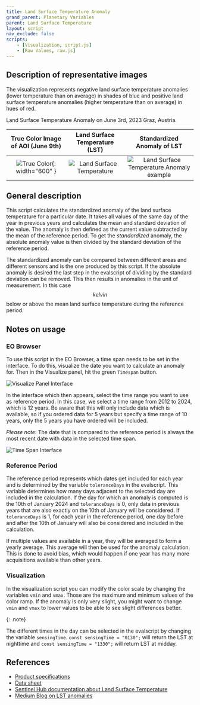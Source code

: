 ```yaml
---
title: Land Surface Temperature Anomaly
grand_parent: Planetary Variables
parent: Land Surface Temperature
layout: script
nav_exclude: false
scripts:
    - [Visualization, script.js]
    - [Raw Values, raw.js]
---
```


## Description of representative images

The visualization represents negative land surface temperature anomalies (lower temperature than on average) in shades of blue and positive land surface temperature anomalies (higher temperature than on average) in hues of red.

Land Surface Temperature Anomaly on June 3rd, 2023 Graz, Austria.

|        True Color Image of AOI (June 9th)         |      Land Surface Temperature (LST)      |                 Standardized Anomaly of LST                  |
| :-----------------------------------------------: | :--------------------------------------: | :----------------------------------------------------------: |
| ![True Color](fig/true_color.png){: width="600" } | ![Land Surface Temperature](fig/lst.png) | ![Land Surface Temperature Anomaly example](fig/anomaly.png) |

## General description

This script calculates the standardized anomaly of the land surface temperature for a particular date. It takes all values of the same day of the year in previous years and calculates the mean and standard deviation of the value. The anomaly is then defined as the current value subtracted by the mean of the reference period. To get the _standardized_ anomaly, the absolute anomaly value is then divided by the standard deviation of the reference period.

The standardized anomaly can be compared between different areas and different sensors and is the one produced by this script. If the absolute anomaly is desired the last step in the evalscript of dividing by the standard deviation can be removed. This then results in anomalies in the unit of measurement. In this case $$kelvin$$ below or above the mean land surface temperature during the reference period.

## Notes on usage

### EO Browser

To use this script in the EO Browser, a time span needs to be set in the interface. To do this, visualize the date you want to calculate an anomaly for. Then in the Visualize panel, hit the green `Timespan` button.

![Visualize Panel Interface](fig/single_date.png)

In the interface which then appears, select the time range you want to use as reference period. In this case, we select a time range from 2012 to 2024, which is 12 years. Be aware that this will only include data which is available, so if you ordered data for 5 years but specify a time range of 10 years, only the 5 years you have ordered will be included.

_Please note_: The date that is compared to the reference period is always the most recent date with data in the selected time span.

![Time Span Interface](fig/timespan.png)

### Reference Period

The reference period represents which dates get included for each year and is determined by the variable `toleranceDays` in the evalscript. This variable determines how many days adjacent to the selected day are included in the calculation. If the day for which an anomaly is computed is the 10th of January 2024 and `toleranceDays` is 0, only data in previous years that are also exactly on the 10th of January will be considered. If `toleranceDays` is 1, for each year in the reference period, one day before and after the 10th of January will also be considered and included in the calculation.

If multiple values are available in a year, they will be averaged to form a yearly average. This average will then be used for the anomaly calculation. This is done to avoid bias, which would happen if one year has many more acquisitions available than other years.

### Visualization

In the visualization script you can modify the color scale by changing the variables `vmin` and `vmax`. Those are the maximum and minimum values of the color ramp. If the anomaly is only very slight, you might want to change `vmin` and `vmax` to lower values to be able to see slight differences better.

{: .note}

The different times in the day can be selected in the evalscript by changing the variable `sensingTime`. `const sensingTime = "0130";` will return the LST at nighttime and `const sensingTime = "1330";` will return LST at midday.

## References

-   [Product specifications](https://planet.widen.net/s/tltwk6hnps)
-   [Data sheet](https://planet.widen.net/s/ttvp2rvwzd)
-   [Sentinel Hub documentation about Land Surface Temperature](https://docs.sentinel-hub.com/api/latest/data/planetary-variables/land-surface-temp/)
-   [Medium Blog on LST anomalies](https://medium.com/sentinel-hub/product-update-planetary-variables-in-sentinel-hub-963f3e6c0e9b)

